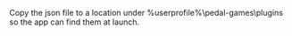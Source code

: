 Copy the json file to a location under %userprofile%\pedal-games\plugins so the app can find them at launch.